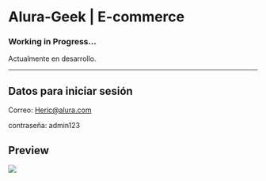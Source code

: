 # Alura-Geek | E-commerce
 
### Working in Progress...
Actualmente en desarrollo.

 ---

## Datos para iniciar sesión

Correo: Heric@alura.com

contraseña: admin123

## Preview

![](https://i.imgur.com/JwLVrNI.jpg)